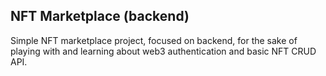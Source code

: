 ## NFT Marketplace (backend)

Simple NFT marketplace project, focused on backend, for the sake of playing with and learning about web3 authentication and basic NFT CRUD API.
